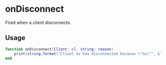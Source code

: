 # onDisconnect

Fired when a client disconnects.

## Usage

```lua
function onDisconnect(Client: cl, string: reason)
    print(string.format("Client %s has disconnected because \"%s\"", cl:getname(), reason))
end
```
